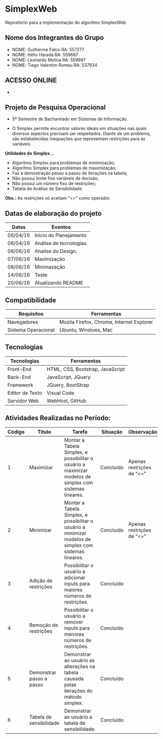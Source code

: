 ﻿# SimplexWeb 

Repositório para a implementação do algoritmo SimplexWeb

## Nome dos Integrantes do Grupo
- NOME: Guilherme Falco		RA: 557277
- NOME: Hélio Harada		RA: 559687
- NOME: Leonardo Molina		RA: 559997
- NOME: Tiago Valentim Romeu	RA: 537934

## ACESSO ONLINE

- [SimplexWeb]: (http://simplexweb.000webhostapp.com/)

## Projeto de Pesquisa Operacional

- 5º Semestre de Bacharelado em Sistemas de Informação.

- O Simplex permite encontrar valores ideais em situações nas quais diversos aspectos precisam ser respeitados. Diante de um problema, são estabelecidas inequações que representam restrições para as variáveis.

**Utilidades do Simplex...**

- Algoritmo Simplex para problemas de minimização;
- Algoritmo Simplex para problemas de maximização;
- Faz a demostração passo a passo de iterações na tabela;
- Não possui limite fixo variáveis de decisão;
- Não possui um número fixo de restrições;
- Tabela de Análise de Sensibilidade.

**Obs.:** As restrições só aceitam "<=" como operador.


## Datas de elaboração do projeto

Datas | Eventos
----- | -------
06/04/16 | Início do Planejamento
06/04/16 | Análise de tecnologias.
06/06/16 | Analise do Design.
07/06/16 | Maximização	
08/06/16 | Minimazação
14/06/16 | Teste	
20/06/16 | Atualizando README


## Compatibilidade

Requisitos		| Ferramentas
-------------------- | --------------
Navegadores		| Mozila Firefox, Chrome, Internet Explorer
Sistema Operacional	| Ubuntu, Windows, Mac


## Tecnologias	

Tecnologias	| Ferramentas
----------------|------------------
Front-End	| HTML, CSS, Bootstrap, JavaScript
Back-End	| JavaScript, JQuery
Framework 	| JQuery, BootStrap
Editor de Texto	| Visual Code
Servidor Web	| WebHost, GitHub

## Atividades Realizadas no Período:

Código | Título			  |Tarefa														| Situação    | Observação
-------|------------------------  |-------------------------------------------------------------------------------------------------------------|-------------|--------------------------
1	| Maximizar		  | Montar a Tabela Simplex, e possibilitar o usuário a maximizar modelos de simplex com sistemas lineares.	| Concluído   | Apenas restrições de “<=”
2	| Minimizar		  | Montar a Tabela Simplex, e possibilitar o usuário a minimizar modelos de simplex com sistemas lineares.	| Concluído   | Apenas restrições de “<=”
3	| Adição de restrições	  | Possibilitar o usuário a adicionar inputs para maiores números de restrições.				| Concluído	|
4	| Remoção de restrições	  | Possibilitar o usuário a remover inputs para menores números de restrições.					| Concluído	|
5	| Demonstrar passo a passo|	Demonstrar ao usuário as alterações na tabela causada pelas iterações do método simplex.		| Concluído	|
6	| Tabela de sensibilidade | Demonstrar ao usuário a tabela de sensibilidade.							| Concluído	|
